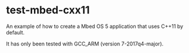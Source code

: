 # test-mbed-cxx11

An example of how to create a Mbed OS 5 application that uses C++11 by default.

It has only been tested with GCC_ARM (version 7-2017q4-major).
